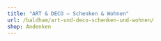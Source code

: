 ```yaml
---
title: "ART & DECO – Schenken & Wohnen"
url: /baldham/art-und-deco-schenken-und-wohnen/
shop: Andenken
---
```

